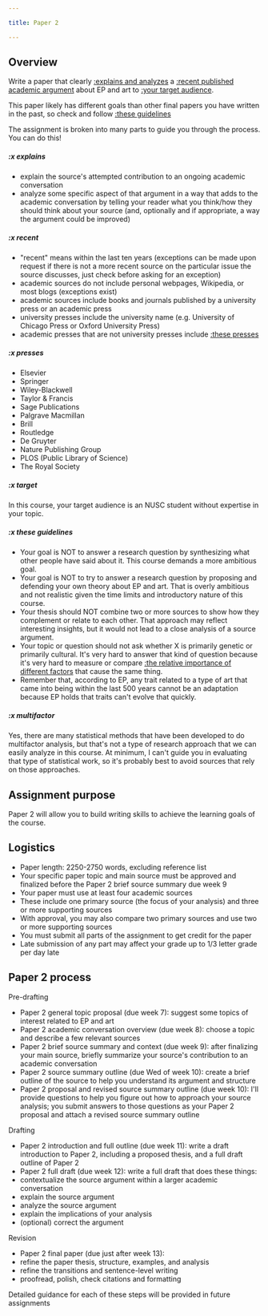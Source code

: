 ```yaml
---

title: Paper 2

---
```


## Overview

Write a paper that clearly [:explains and analyzes](#x-explains) a [:recent published academic argument](#x-recent) about EP and art to [:your target audience](#x-target).

This paper likely has different goals than other final papers you have written in the past, so check and follow [:these guidelines](#x-theseguidelines)

The assignment is broken into many parts to guide you through the process. You can do this!

##### :x explains

- explain the source's attempted contribution to an ongoing academic conversation
- analyze some specific aspect of that argument in a way that adds to the academic conversation by telling your reader what you think/how they should think about your source (and, optionally and if appropriate, a way the argument could be improved)

##### :x recent

- "recent" means within the last ten years (exceptions can be made upon request if there is not a more recent source on the particular issue the source discusses, just check before asking for an exception)
- academic sources do not include personal webpages, Wikipedia, or most blogs (exceptions exist)
- academic sources include books and journals published by a university press or an academic press
- university presses include the university name (e.g. University of Chicago Press or Oxford University Press)
- academic presses that are not university presses include [:these presses](#x-presses)

##### :x presses

- Elsevier
- Springer
- Wiley-Blackwell
- Taylor & Francis
- Sage Publications
- Palgrave Macmillan
- Brill
- Routledge
- De Gruyter
- Nature Publishing Group
- PLOS (Public Library of Science)
- The Royal Society

##### :x target

In this course, your target audience is an NUSC student without expertise in your topic.

##### :x these guidelines

- Your goal is NOT to answer a research question by synthesizing what other people have said about it. This course demands a more ambitious goal.
- Your goal is NOT to try to answer a research question by proposing and defending your own theory about EP and art. That is overly ambitious and not realistic given the time limits and introductory nature of this course.
- Your thesis should NOT combine two or more sources to show how they complement or relate to each other. That approach may reflect interesting insights, but it would not lead to a close analysis of a source argument.
- Your topic or question should not ask whether X is primarily genetic or primarily cultural. It's very hard to answer that kind of question because it's very hard to measure or compare [:the relative importance of different factors](#x-multifactor) that cause the same thing.
- Remember that, according to EP, any trait related to a type of art that came into being within the last 500 years cannot be an adaptation because EP holds that traits can't evolve that quickly.

##### :x multifactor

Yes, there are many statistical methods that have been developed to do multifactor analysis, but that's not a type of research approach that we can easily analyze in this course. At minimum, I can't guide you in evaluating that type of statistical work, so it's probably best to avoid sources that rely on those approaches.

## Assignment purpose

Paper 2 will allow you to build writing skills to achieve the learning goals of the course.

## Logistics

- Paper length: 2250-2750 words, excluding reference list
- Your specific paper topic and main source must be approved and finalized before the Paper 2 brief source summary due week 9
- Your paper must use at least four academic sources
- These include one primary source (the focus of your analysis) and three or more supporting sources
- With approval, you may also compare two primary sources and use two or more supporting sources
- You must submit all parts of the assignment to get credit for the paper
- Late submission of any part may affect your grade up to 1/3 letter grade per day late

## Paper 2 process

Pre-drafting

- Paper 2 general topic proposal (due week 7): suggest some topics of interest related to EP and art
- Paper 2 academic conversation overview (due week 8): choose a topic and describe a few relevant sources
- Paper 2 brief source summary and context (due week 9): after finalizing your main source, briefly summarize your source's contribution to an academic conversation
- Paper 2 source summary outline (due Wed of week 10): create a brief outline of the source to help you understand its argument and structure
- Paper 2 proposal and revised source summary outline (due week 10): I'll provide questions to help you figure out how to approach your source analysis; you submit answers to those questions as your Paper 2 proposal and attach a revised source summary outline

Drafting

- Paper 2 introduction and full outline (due week 11): write a draft introduction to Paper 2, including a proposed thesis, and a full draft outline of Paper 2
- Paper 2 full draft (due week 12): write a full draft that does these things:
- contextualize the source argument within a larger academic conversation
- explain the source argument
- analyze the source argument
- explain the implications of your analysis
- (optional) correct the argument

Revision

- Paper 2 final paper (due just after week 13):
- refine the paper thesis, structure, examples, and analysis
- refine the transitions and sentence-level writing
- proofread, polish, check citations and formatting

Detailed guidance for each of these steps will be provided in future assignments
